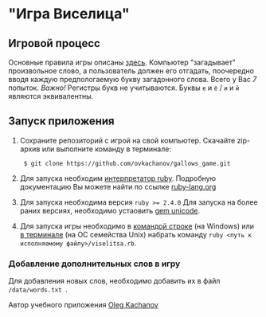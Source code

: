# "Игра Виселица"

## Игровой процесс
Основные правила игры описаны [здесь](https://ru.wikipedia.org/wiki/Виселица_(игра)).
Компьютер "загадывает" произвольное слово, а пользователь должен его отгадать, поочередно вводя каждую предпологаемую букву загадонного слова.
Всего у Вас *7* попыток.
*Важно!* Регистры букв не учитываются. Буквы `е` и `ё` / `и` и `й` являются эквивалентны.

## Запуск приложения
1. Сохраните репозиторий с игрой на свой компьютер. Скачайте zip-архив или выполните команду в терминале:
 
        $ git clone https://github.com/ovkachanov/gallows_game.git

1. Для запуска необходим [интерпретатор ruby](https://ru.wikipedia.org/wiki/Ruby). Подробную документацию Вы можете найти по ссылке [ruby-lang.org](https://www.ruby-lang.org/en/downloads/)
 
2. Для запуска необходима версия `ruby >= 2.4.0` Для запуска на более раних версиях, необходимо устаовить [gem unicode](https://github.com/blackwinter/unicode). 

3. Для запуска игры необходимо в [командой строке](https://ru.wikipedia.org/wiki/Cmd.exe) (на Windows) или [в терминале](https://ru.wikipedia.org/wiki/Командная_оболочка_UNIX) (на ОС семейства Unix) набрать команду `ruby <путь к исполняемому файлу>/viselitsa.rb`.

### Добавление дополнительных слов в игру
 Для добавления новых слов, необходимо добавить их в файл  `/data/words.txt `.
 
 Автор учебного приложения [Oleg Kachanov](https://github.com/ovkachanov)
